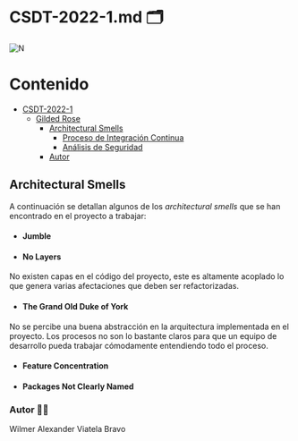 # CSDT-2022-1.md :card_index_dividers:	

![N](https://escuelaing.s3.amazonaws.com/staging/images/logo-ecijg.width-380.png)

# Contenido
- [CSDT-2022-1](https://github.com/alexviatela/GildedRose-Refactoring-Kata/blob/main/CSDT-2022-1.md)
  * [Gilded Rose](#gilded-rose)
    + [Architectural Smells](#Architectural-Smells)
		+ [Proceso de Integración Continua](#Proceso-de-Integración-Continua)
		+ [Análisis de Seguridad](#Análisis-de-Seguridad)
    + [Autor](#autor)


## Architectural Smells
A continuación se detallan algunos de los *architectural smells* que se han encontrado en el proyecto a trabajar:

* #### Jumble


* #### No Layers
No existen capas en el código del proyecto, este es altamente acoplado lo que genera varias afectaciones que deben ser refactorizadas.

* #### The Grand Old Duke of York
No se percibe una buena abstracción en la arquitectura implementada en el proyecto. Los procesos no son lo bastante claros para que un equipo de desarrollo pueda trabajar cómodamente entendiendo todo el proceso.

* #### Feature Concentration


* #### Packages Not Clearly Named





### Autor :man_beard:
Wilmer Alexander Viatela Bravo

